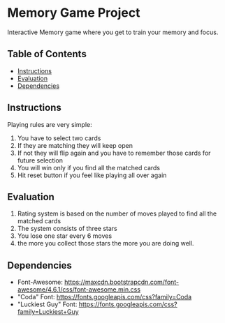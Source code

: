 # Memory Game Project
Interactive Memory game where you get to train your memory and focus.

## Table of Contents

* [Instructions](#instructions)
* [Evaluation](#evaluation)
* [Dependencies](#dependencies)

## Instructions

 Playing rules are very simple:
  1. You have to select two cards
  2. If they are matching they will keep open
  3. If not they will flip again and you have to remember those cards for future selection
  4. You will win only if you find all the matched cards
  5. Hit reset button if you feel like playing all over again

## Evaluation

1. Rating system is based on the number of moves played to find all the matched cards
2. The system consists of three stars
3. You lose one star every 6 moves
4. the more you collect those stars the more you are doing well.

## Dependencies
* Font-Awesome: https://maxcdn.bootstrapcdn.com/font-awesome/4.6.1/css/font-awesome.min.css
* "Coda" Font: https://fonts.googleapis.com/css?family=Coda
* "Luckiest Guy" Font: https://fonts.googleapis.com/css?family=Luckiest+Guy
